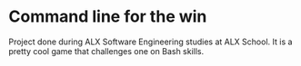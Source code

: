 # Command line for the win

Project done during ALX Software Engineering studies at ALX School. It is a pretty cool game that challenges one on Bash skills.
 
